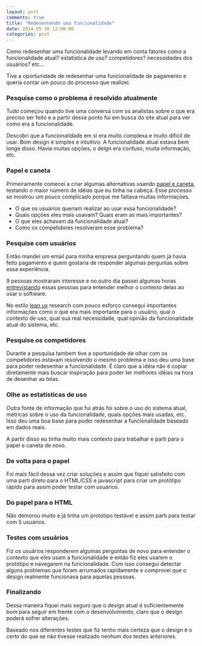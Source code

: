 ```yaml
---
layout: post
comments: true
title: "Redesenhando uma funcionalidade"
date: 2014-05-30 12:00:00
categories: post
---
```


Como redesenhar uma funcionalidade levando em conta fatores como a funcionalidade atual? estatistica de uso? competidores? necessidades dos usuários? etc...

Tive a oportunidade de redesenhar uma funcionalidade de pagamento e queria contar um pouco do processo que realizei.

### Pesquise como o problema é resolvido atualmente

Tudo começou quando tive uma conversa com os analistas sobre o que era preciso ser feito e a partir desse ponto fui em busca do site atual para ver como era a funcionalidade.

Descobri que a funcionalidade em si era muito complexa e muito dificil de usar. Bom design é simples e intuitivo. A funcionalidade atual estava bem longe disso. Havia muitas opções, o deign era confuso, muita informação, etc.

### Papel e caneta

Primeiramente comecei a criar algumas alternativas usando [papel e caneta](http://glauberramos.com/sessao-design-colaborativo.html), testando o maior número de idéias que eu tinha na cabeça. Esse processo se mostrou um pouco complicado porque me faltava muitas informações.

- O que os usuários queriam realizar ao usar essa funcionalidade?
- Quais opções eles mais usavam? Quais eram as mais importantes?
- O que eles achavam da funcionalidade atual?
- Como os competidores resolveram esse problema?

### Pesquise com usuários

Então mandei um email para minha empresa perguntando quem já havia feito pagamento e quem gostaria de responder algumas perguntas sobre essa experiência. 

9 pessoas mostraram interesse e no outro dia passei algumas horas [entrevistando](http://www.thoughtworks.com/insights/blog/10-tips-get-most-out-user-research) essas pessoas para entender melhor o contexto delas ao usar o software. 

No estilo [lean ux](http://www.smashingmagazine.com/2011/03/07/lean-ux-getting-out-of-the-deliverables-business/) research com pouco esforço consegui importantes informações como o que era mais importante para o usuário, qual o contexto de uso, qual sua real necessidade, qual opinião da funcionalidade atual do sistema, etc.

### Pesquise os competidores

Durante a pesquisa tambem tive a oportunidade de olhar com os competidores estavam resolvendo o mesmo problema e isso deu uma base para poder redesenhar a funcionalidade. É claro que a idéia não é copiar diretamente mais buscar inspiração para poder ter melhores idéias na hora de desenhar as telas.

### Olhe as estatísticas de uso

Outra fonte de informação que fui atrás foi sobre o uso do sistema atual, métricas sobre o uso da funcionalidade, quais opções mais usadas, etc. Isso deu uma boa base para poder redesenhar a funcionalidade baseado em dados reais.

A partir disso eu tinha muito mais contexto para trabalhar e parti para o papel e caneta de novo.

### De volta para o papel

Foi mais fácil dessa vez criar soluções e assim que fiquei satisfeito com uma parti direto para o HTML/CSS e javascript para criar um protótipo rápido para assim poder testar com usuários.

### Do papel para o HTML

Não demorou muito e já tinha um protótipo testável e assim parti para testar com 5 usuários. 

### Testes com usuários

Fiz os usuários responderem algumas perguntas de novo para entender o contexto que eles usam a funcionalidade e então fiz eles usarem o protótipo e navegarem na funcionalidade. Com isso consegui detectar alguns problemas que foram arrumados rapidamente e comprovei que o design realmente funcionava para aquelas pessoas.

### Finalizando

Dessa maneira fiquei mais seguro que o design atual é suficientemente bom para seguir em frente com o desenvolvimento, claro que o design poderá sofrer alterações. 

Baseado nos diferentes testes que fiz tenho mais certeza que o design é o certo do que se não tivesse realizado nenhum dos testes anteriores.